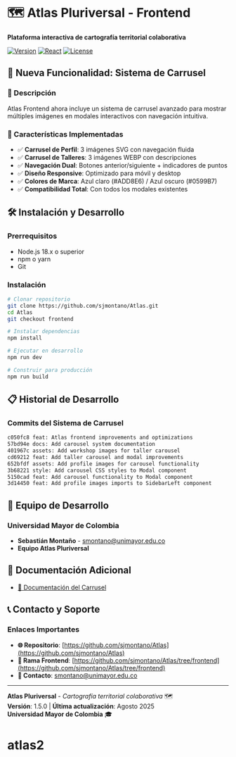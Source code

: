 # 🗺️ Atlas Pluriversal - Frontend

**Plataforma interactiva de cartografía territorial colaborativa**

[![Version](https://img.shields.io/badge/version-1.5.0-blue.svg)](https://github.com/sjmontano/Atlas/tree/frontend)
[![React](https://img.shields.io/badge/React-18.x-61dafb.svg)](https://reactjs.org/)
[![License](https://img.shields.io/badge/license-University-green.svg)](LICENSE)

## 📸 Nueva Funcionalidad: Sistema de Carrusel

### 🎯 Descripción
Atlas Frontend ahora incluye un sistema de carrusel avanzado para mostrar múltiples imágenes en modales interactivos con navegación intuitiva.

### 🚀 Características Implementadas
- ✅ **Carrusel de Perfil**: 3 imágenes SVG con navegación fluida
- ✅ **Carrusel de Talleres**: 3 imágenes WEBP con descripciones
- ✅ **Navegación Dual**: Botones anterior/siguiente + indicadores de puntos
- ✅ **Diseño Responsive**: Optimizado para móvil y desktop
- ✅ **Colores de Marca**: Azul claro (#ADD8E6) / Azul oscuro (#0599B7)
- ✅ **Compatibilidad Total**: Con todos los modales existentes

## 🛠️ Instalación y Desarrollo

### Prerrequisitos
- Node.js 18.x o superior
- npm o yarn
- Git

### Instalación
```bash
# Clonar repositorio
git clone https://github.com/sjmontano/Atlas.git
cd Atlas
git checkout frontend

# Instalar dependencias
npm install

# Ejecutar en desarrollo
npm run dev

# Construir para producción
npm run build
```

## 📋 Historial de Desarrollo

### Commits del Sistema de Carrusel
```bash
c050fc8 feat: Atlas frontend improvements and optimizations
57bd94e docs: Add carousel system documentation
401967c assets: Add workshop images for taller carousel
cd69212 feat: Add taller carousel and modal improvements
652bfdf assets: Add profile images for carousel functionality
3b68221 style: Add carousel CSS styles to Modal component
5150cad feat: Add carousel functionality to Modal component
3d14450 feat: Add profile images imports to SidebarLeft component
```

## 👥 Equipo de Desarrollo

### Universidad Mayor de Colombia
- **Sebastián Montaño** - [smontano@unimayor.edu.co](mailto:smontano@unimayor.edu.co)
- **Equipo Atlas Pluriversal**

## 📄 Documentación Adicional

- [📸 Documentación del Carrusel](CAROUSEL_DOCUMENTATION.md)

## 📞 Contacto y Soporte

### Enlaces Importantes
- **🌐 Repositorio**: [https://github.com/sjmontano/Atlas](https://github.com/sjmontano/Atlas)
- **🔗 Rama Frontend**: [https://github.com/sjmontano/Atlas/tree/frontend](https://github.com/sjmontano/Atlas/tree/frontend)
- **📧 Contacto**: [smontano@unimayor.edu.co](mailto:smontano@unimayor.edu.co)

---

**Atlas Pluriversal** - *Cartografía territorial colaborativa* 🗺️  
**Versión**: 1.5.0 | **Última actualización**: Agosto 2025  
**Universidad Mayor de Colombia** 🎓
# atlas2
